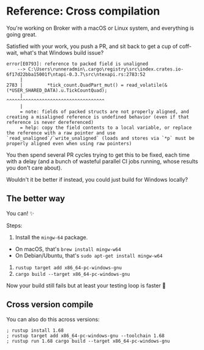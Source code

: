 # Reference: Cross compilation

You're working on Broker with a macOS or Linux system, and everything is going great.

Satisfied with your work, you push a PR, and sit back to get a cup of coff-
wait, what's that Windows build issue?

```
error[E0793]: reference to packed field is unaligned
    --> C:\Users\runneradmin\.cargo\registry\src\index.crates.io-6f17d22bba15001f\ntapi-0.3.7\src\ntexapi.rs:2783:52
     |
2783 |         *tick_count.QuadPart_mut() = read_volatile(&(*USER_SHARED_DATA).u.TickCountQuad);
     |                                                    ^^^^^^^^^^^^^^^^^^^^^^^^^^^^^^^^^^^^
     |
     = note: fields of packed structs are not properly aligned, and creating a misaligned reference is undefined behavior (even if that reference is never dereferenced)
     = help: copy the field contents to a local variable, or replace the reference with a raw pointer and use `read_unaligned`/`write_unaligned` (loads and stores via `*p` must be properly aligned even when using raw pointers)
```

You then spend several PR cycles trying to get this to be fixed, each time with a delay (and a bunch of wasteful parallel
CI jobs running, whose results you don't care about).

Wouldn't it be better if instead, you could just build for Windows locally?

## The better way

You can! ✨

Steps:

1. Install the `mingw-64` package.
  - On macOS, that's `brew install mingw-w64`
  - On Debian/Ubuntu, that's `sudo apt-get install mingw-w64`
1. `rustup target add x86_64-pc-windows-gnu`
1. `cargo build --target x86_64-pc-windows-gnu`

Now your build still fails but at least your testing loop is faster 🥲

## Cross version compile

You can also do this across versions:

```
; rustup install 1.68
; rustup target add x86_64-pc-windows-gnu --toolchain 1.68
; rustup run 1.68 cargo build --target x86_64-pc-windows-gnu
```
